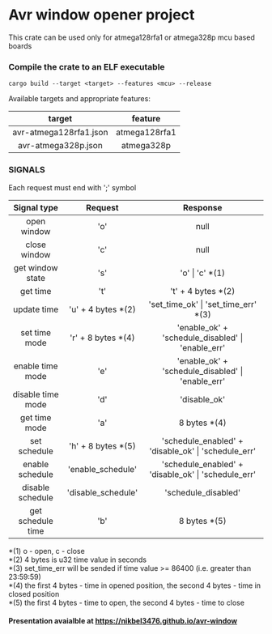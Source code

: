 # Avr window opener project

This crate can be used only for atmega128rfa1 or atmega328p mcu based boards

### Compile the crate to an ELF executable

`cargo build --target <target> --features <mcu> --release`

Available targets and appropriate features:

|         target         |    feature    |
| :--------------------: | :-----------: |
| avr-atmega128rfa1.json | atmega128rfa1 |
|  avr-atmega328p.json   |  atmega328p   |

### SIGNALS

Each request must end with ';' symbol

|    Signal type    |       Request       |                      Response                       |
| :---------------: | :-----------------: | :-------------------------------------------------: |
|    open window    |         'o'         |                        null                         |
|   close window    |         'c'         |                        null                         |
| get window state  |         's'         |                  'o' \| 'c' \*(1)                   |
|     get time      |         't'         |                 't' + 4 bytes \*(2)                 |
|    update time    | 'u' + 4 bytes \*(2) |        'set_time_ok' \| 'set_time_err' \*(3)        |
|   set time mode   | 'r' + 8 bytes \*(4) |  'enable_ok' + 'schedule_disabled' \| 'enable_err'  |
| enable time mode  |         'e'         |  'enable_ok' + 'schedule_disabled' \| 'enable_err'  |
| disable time mode |         'd'         |                    'disable_ok'                     |
|   get time mode   |         'a'         |                    8 bytes \*(4)                    |
|   set schedule    | 'h' + 8 bytes \*(5) | 'schedule_enabled' + 'disable_ok' \| 'schedule_err' |
|  enable schedule  |  'enable_schedule'  | 'schedule_enabled' + 'disable_ok' \| 'schedule_err' |
| disable schedule  | 'disable_schedule'  |                 'schedule_disabled'                 |
| get schedule time |         'b'         |                    8 bytes \*(5)                    |

\*(1) o - open, c - close  
\*(2) 4 bytes is u32 time value in seconds  
\*(3) set_time_err will be sended if time value >= 86400 (i.e. greater than 23:59:59)  
\*(4) the first 4 bytes - time in opened position, the second 4 bytes - time in closed position  
\*(5) the first 4 bytes - time to open, the second 4 bytes - time to close

#### Presentation avaialble at <https://nikbel3476.github.io/avr-window>
